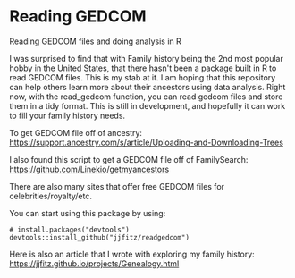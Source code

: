 # Reading GEDCOM
Reading GEDCOM files and doing analysis in R

I was surprised to find that with Family history being the 2nd most popular hobby in the United States, that there hasn't been a package built in R to read GEDCOM files. This is my stab at it. I am hoping that this repository can help others learn more about their ancestors using data analysis.
Right now, with the read_gedcom function, you can read gedcom files and store them in a tidy format. This is still in development, and hopefully it can work to fill your family history needs.

To get GEDCOM file off of ancestry:
https://support.ancestry.com/s/article/Uploading-and-Downloading-Trees

I also found this script to get a GEDCOM file off of FamilySearch:
https://github.com/Linekio/getmyancestors

There are also many sites that offer free GEDCOM files for celebrities/royalty/etc. 

You can start using this package by using:
```
# install.packages("devtools")
devtools::install_github("jjfitz/readgedcom")
```

Here is also an article that I wrote with exploring my family history:
https://jjfitz.github.io/projects/Genealogy.html
